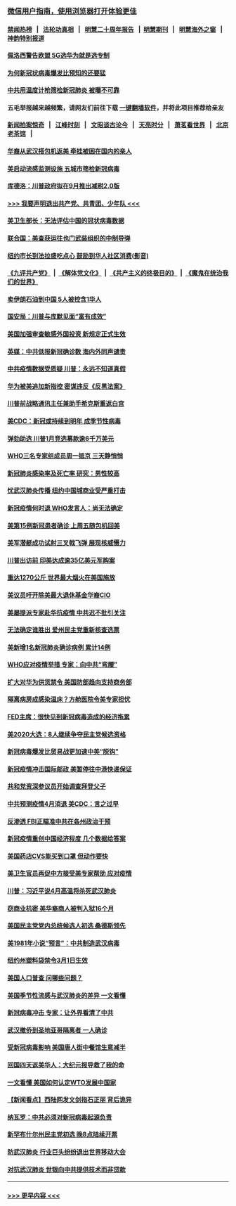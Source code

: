 ### [微信用户指南，使用浏览器打开体验更佳](https://github.com/gfw-breaker/banned-news1/blob/master/indexes/wechat-guide.md?t=0)
#### [禁闻热榜](热点新闻.md?t=0)  &nbsp;&nbsp;|&nbsp;&nbsp; [法轮功真相](https://github.com/gfw-breaker/truth/blob/master/README.md?t=0) &nbsp;&nbsp;|&nbsp;&nbsp; [明慧二十周年报告](https://github.com/gfw-breaker/mh-reports/blob/master/README.md?t=0) &nbsp;&nbsp;|&nbsp;&nbsp;[明慧期刊](https://github.com/gfw-breaker/mh-qikan) &nbsp;&nbsp;|&nbsp;&nbsp; [明慧海外之窗](https://github.com/gfw-breaker/mh-news/blob/master/README.md?t=0) &nbsp;&nbsp;|&nbsp;&nbsp; [神韵特别报道](https://github.com/gfw-breaker/mh-news/blob/master/shenyun.md?t=0)
#### [佩洛西警告欧盟 5G选华为就是选专制](../pages/nsc412/n11869898.md?t=02150644) 
#### [为何新冠状病毒爆发比预知的还要猛](../pages/nsc412/n11869828.md?t=02150644) 
#### [中共用温度计枪筛检新冠肺炎 被曝不可靠](../pages/nsc412/n11869707.md?t=02150644) 
#### 五毛举报越来越频繁，请网友们前往下载 [一键翻墙软件](https://github.com/gfw-breaker/ssr-accounts)，并将此项目推荐给亲友
#### [新闻拍案惊奇](https://github.com/gfw-breaker/banned-news1/blob/master/pages/link4.md) &nbsp;&nbsp;|&nbsp;&nbsp; [江峰时刻](https://github.com/gfw-breaker/banned-news1/blob/master/pages/link4.md) &nbsp;&nbsp;|&nbsp;&nbsp; [文昭谈古论今](https://github.com/gfw-breaker/banned-news1/blob/master/pages/link4.md) &nbsp;&nbsp;|&nbsp;&nbsp; [天亮时分](https://github.com/gfw-breaker/banned-news1/blob/master/pages/link4.md) &nbsp;&nbsp;|&nbsp;&nbsp; [萧茗看世界](https://github.com/gfw-breaker/banned-news1/blob/master/pages/link4.md) &nbsp;&nbsp;|&nbsp;&nbsp; [北京老茶馆](https://github.com/gfw-breaker/banned-news1/blob/master/pages/link4.md) &nbsp;&nbsp;|&nbsp;&nbsp; 
#### [华裔从武汉搭包机返美 牵挂被困在国内的亲人](../pages/nsc412/n11869711.md?t=02150644) 
#### [美启动流感监测设施 五城市筛检新冠病毒](../pages/nsc412/n11869689.md?t=02150644) 
#### [库德洛：川普政府拟在9月推出减税2.0版](../pages/nsc412/n11869627.md?t=02150644) 
#### [>>> 我要声明退出共产党、共青团、少年队 <<<](https://github.com/begood0513/goodnews/blob/master/quit/letter.md) 
#### [美卫生部长：无法评估中国的冠状病毒数据](../pages/nsc412/n11869301.md?t=02150644) 
#### [联合国：美查获运往也门武装组织的中制导弹](../pages/nsc412/n11868677.md?t=02150644) 
#### [纽约市长到法拉盛吃点心  鼓励到华人社区消费(影音)](../pages/nsc412/n11868197.md?t=02150644) 
#### [《九评共产党》](https://github.com/begood0513/9ping.md/blob/master/README.md) &nbsp;|&nbsp; [《解体党文化》](../../../../jtdwh.md/blob/master/README.md)  &nbsp;|&nbsp; [《共产主义的终极目的》](../../../../gczydzjmd.md/blob/master/README.md) &nbsp;|&nbsp; [《魔鬼在统治我们的世界》](../../../../mgztzwmdsj.md/blob/master/README.md) 
#### [卖伊朗石油到中国  5人被控含1华人](../pages/nsc412/n11867988.md?t=02150644) 
#### [国安局：川普与库默见面“富有成效”](../pages/nsc412/n11867976.md?t=02150644) 
#### [美国加强审查敏感外国投资 新规定正式生效](../pages/nsc412/n11868041.md?t=02150644) 
#### [英媒：中共低报新冠确诊数 海内外同声谴责](../pages/nsc412/n11867421.md?t=02150644) 
#### [中共疫情数据受质疑 川普：永远不知道真假](../pages/nsc412/n11867195.md?t=02150644) 
#### [华为被美追加新指控 密谋违反《反黑法案》](../pages/nsc412/n11867191.md?t=02150644) 
#### [川普前战略通讯主任兼助手希克斯重返白宫](../pages/nsc412/n11867104.md?t=02150644) 
#### [美CDC：新冠或持续到明年 成季节性病毒](../pages/nsc412/n11867279.md?t=02150644) 
#### [弹劾助选 川普1月竞选募款逾6千万美元](../pages/nsc412/n11866950.md?t=02150644) 
#### [WHO三名专家组成员周一抵京 三天静悄悄](../pages/nsc412/n11866947.md?t=02150644) 
#### [新冠肺炎感染率及死亡率 研究：男性较高](../pages/nsc412/n11866956.md?t=02150644) 
#### [忧武汉肺炎传播 纽约中国城商业受严重打击](../pages/nsc412/n11866902.md?t=02150644) 
#### [新冠疫情何时退 WHO发言人：尚无法确定](../pages/nsc412/n11866864.md?t=02150644) 
#### [美第15例新冠患者确诊 上周五随包机回美](../pages/nsc412/n11866852.md?t=02150644) 
#### [美军潜艇成功试射三叉戟飞弹 展现核威慑力](../pages/nsc412/n11866046.md?t=02150644) 
#### [川普出访前 印美达成逾35亿美元军购案](../pages/nsc412/n11865444.md?t=02150644) 
#### [重达1270公斤 世界最大烟火在美国施放](../pages/nsc412/n11865198.md?t=02150644) 
#### [美议员吁开除美最大退休基金华裔CIO](../pages/nsc412/n11865230.md?t=02150644) 
#### [美屡提派专家赴华抗疫情 中共迟不批引关注](../pages/nsc412/n11864719.md?t=02150644) 
#### [无法确定谁胜出 爱州民主党重新核查选票](../pages/nsc412/n11864830.md?t=02150644) 
#### [美新增1名新冠肺炎确诊病例 累计14例](../pages/nsc412/n11864893.md?t=02150644) 
#### [WHO应对疫情举措 专家：向中共“弯腰”](../pages/nsc412/n11864727.md?t=02150644) 
#### [扩大对华为供货禁令 美国防部趋向支持商务部](../pages/nsc412/n11864773.md?t=02150644) 
#### [隔离病房成感染温床？方舱医院令美专家担忧](../pages/nsc412/n11864575.md?t=02150644) 
#### [FED主席：很快见到新冠病毒造成的经济拖累](../pages/nsc412/n11864507.md?t=02150644) 
#### [美2020大选：8人继续争夺民主党候选资格](../pages/nsc412/n11864327.md?t=02150644) 
#### [新冠病毒爆发比贸易战更加速中美“脱钩”](../pages/nsc412/n11864470.md?t=02150644) 
#### [新冠疫情冲击国际邮政 美暂停往中港快递保证](../pages/nsc412/n11864207.md?t=02150644) 
#### [共和党资深参议员开始调查拜登父子](../pages/nsc412/n11863984.md?t=02150644) 
#### [中共预测疫情4月消退 美CDC：言之过早](../pages/nsc412/n11864310.md?t=02150644) 
#### [反渗透 FBI正瞄准中共在各州政治干预](../pages/nsc412/n11864300.md?t=02150644) 
#### [新冠疫情重创中国经济程度 几个数据给答案](../pages/nsc412/n11864203.md?t=02150644) 
#### [美国药店CVS能买到口罩 但动作要快](../pages/nsc412/n11862438.md?t=02150644) 
#### [美卫生官员再促中方接受美专家帮助 应对疫情](../pages/nsc412/n11864043.md?t=02150644) 
#### [川普：习近平说4月高温将杀死武汉肺炎](../pages/nsc412/n11860814.md?t=02150644) 
#### [窃商业机密 美华裔商人被判入狱16个月](../pages/nsc412/n11863911.md?t=02150644) 
#### [美国民主党党内总统候选人初选 桑德斯领先](../pages/nsc412/n11863475.md?t=02150644) 
#### [美1981年小说“预言”：中共制造武汉病毒](../pages/nsc412/n11863306.md?t=02150644) 
#### [纽约州塑料袋禁令3月1日生效](../pages/nsc412/n11862832.md?t=02150644) 
#### [美国人口普查  问哪些问题？](../pages/nsc412/n11862808.md?t=02150644) 
#### [美国季节性流感与武汉肺炎的差异 一文看懂](../pages/nsc412/n11862428.md?t=02150644) 
#### [新冠病毒冲击 专家：让外界看清了中共](../pages/nsc412/n11862280.md?t=02150644) 
#### [武汉撤侨到圣地亚哥隔离者 一人确诊](../pages/nsc412/n11862460.md?t=02150644) 
#### [受新冠病毒影响 美国唐人街中餐馆生意减半](../pages/nsc412/n11861940.md?t=02150644) 
#### [回国四天返美华人：大纪元报导救了我的命](../pages/nsc412/n11862181.md?t=02150644) 
#### [一文看懂 美国如何认定WTO发展中国家](../pages/nsc412/n11862051.md?t=02150644) 
#### [【新闻看点】西陆网发文剑指石正丽 背后诡异](../pages/nsc412/n11861792.md?t=02150644) 
#### [纳瓦罗：中共必须对新冠病毒起源负责](../pages/nsc412/n11861810.md?t=02150644) 
#### [新罕布什尔州民主党初选 晚8点陆续开票](../pages/nsc412/n11861872.md?t=02150644) 
#### [防武汉肺炎 行业巨头纷纷退出世界移动大会](../pages/nsc412/n11861795.md?t=02150644) 
#### [对抗武汉肺炎 世银向中共提供技术而非贷款](../pages/nsc412/n11861652.md?t=02150644) 

----
#### [ >>> 更早内容 <<< ](../indexes/nsc412-earlier.md)
